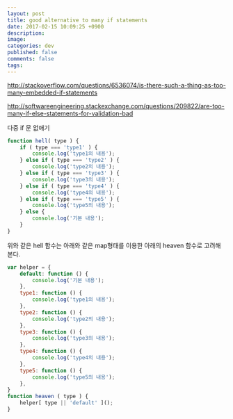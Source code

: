 ```yaml
---
layout: post
title: good alternative to many if statements
date: 2017-02-15 10:09:25 +0900
description: 
image: 
categories: dev
published: false
comments: false
tags:
---
```


http://stackoverflow.com/questions/6536074/is-there-such-a-thing-as-too-many-embedded-if-statements

http://softwareengineering.stackexchange.com/questions/209822/are-too-many-if-else-statements-for-validation-bad

다중 if 문 없애기

```javascript
function hell( type ) {
    if ( type === 'type1' ) {
        console.log('type1의 내용');
    } else if ( type === 'type2' ) {
        console.log('type2의 내용');
    } else if ( type === 'type3' ) {
        console.log('type3의 내용');        
    } else if ( type === 'type4' ) {
        console.log('type4의 내용');
    } else if ( type === 'type5' ) {
        console.log('type5의 내용');
    } else {
        console.log('기본 내용');
    }
}
```

위와 같은 hell 함수는 아래와 같은 map형태를 이용한 아래의 heaven 함수로 고려해본다.

```javascript
var helper = {
    default: function () {
        console.log('기본 내용');
    },
    type1: function () {
        console.log('type1의 내용');
    },
    type2: function () {
        console.log('type2의 내용');
    },
    type3: function () {
        console.log('type3의 내용');
    },
    type4: function () {
        console.log('type4의 내용');
    },
    type5: function () {
        console.log('type5의 내용');
    },
}
function heaven ( type ) {
    helper[ type || 'default' ]();
}
```

